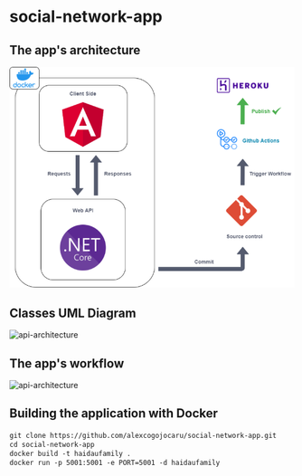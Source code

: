 # social-network-app

<h2>The app's architecture</h2>
<img src="https://raw.githubusercontent.com/alexcogojocaru/social-network-app/master/res/app-architecture.png" alt="api-architecture">

<h2>Classes UML Diagram</h2>
<img src="https://raw.githubusercontent.com/alexcogojocaru/social-network-app/master/res/haidaufamily-classes.png" alt="api-architecture">

<h2>The app's workflow</h2>
<img src="https://raw.githubusercontent.com/alexcogojocaru/social-network-app/master/res/haidaufamily-flow.png" alt="api-architecture">


## Building the application with Docker

```
git clone https://github.com/alexcogojocaru/social-network-app.git 
cd social-network-app
docker build -t haidaufamily .
docker run -p 5001:5001 -e PORT=5001 -d haidaufamily 
```